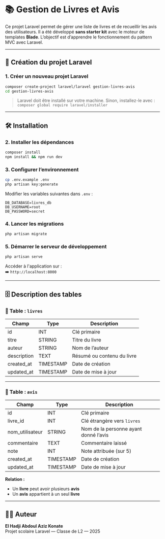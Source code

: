# 📚 Gestion de Livres et Avis

Ce projet Laravel permet de gérer une liste de livres et de recueillir les avis des utilisateurs. Il a été développé **sans starter kit** avec le moteur de templates **Blade**. L’objectif est d’apprendre le fonctionnement du pattern MVC avec Laravel.

---

## 🧱 Création du projet Laravel

### 1. Créer un nouveau projet Laravel

```bash
composer create-project laravel/laravel gestion-livres-avis
cd gestion-livres-avis
```

> Laravel doit être installé sur votre machine. Sinon, installez-le avec :  
> `composer global require laravel/installer`

---

## 🛠️ Installation

### 2. Installer les dépendances

```bash
composer install
npm install && npm run dev
```

### 3. Configurer l’environnement

```bash
cp .env.example .env
php artisan key:generate
```

Modifier les variables suivantes dans `.env` :

```
DB_DATABASE=livres_db
DB_USERNAME=root
DB_PASSWORD=secret
```

### 4. Lancer les migrations

```bash
php artisan migrate
```

### 5. Démarrer le serveur de développement

```bash
php artisan serve
```

Accéder à l'application sur :  
➡️ `http://localhost:8000`

---

## 🗄️ Description des tables

### 📘 Table : `livres`

| Champ        | Type     | Description                          |
|--------------|----------|--------------------------------------|
| id           | INT      | Clé primaire                         |
| titre        | STRING   | Titre du livre                       |
| auteur       | STRING   | Nom de l’auteur                      |
| description  | TEXT     | Résumé ou contenu du livre           |
| created_at   | TIMESTAMP| Date de création                     |
| updated_at   | TIMESTAMP| Date de mise à jour                  |

---

### 💬 Table : `avis`

| Champ            | Type     | Description                              |
|------------------|----------|------------------------------------------|
| id               | INT      | Clé primaire                             |
| livre_id         | INT      | Clé étrangère vers `livres`              |
| nom_utilisateur  | STRING   | Nom de la personne ayant donné l’avis    |
| commentaire      | TEXT     | Commentaire laissé                       |
| note             | INT      | Note attribuée (sur 5)                   |
| created_at       | TIMESTAMP| Date de création                         |
| updated_at       | TIMESTAMP| Date de mise à jour                      |

**Relation :**
- Un **livre** peut avoir plusieurs **avis**
- Un **avis** appartient à un seul **livre**

---



## 👨‍💻 Auteur

**El Hadji Abdoul Aziz Konate**  
Projet scolaire Laravel — Classe de L2 — 2025

